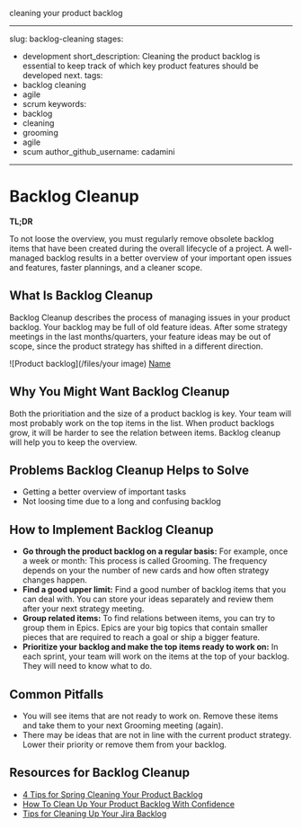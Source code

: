 cleaning your product backlog

---
slug: backlog-cleaning
stages:
  - development
short_description: Cleaning the product backlog is essential to keep track of which key product features should be developed next. 
tags:
  - backlog cleaning
  - agile
  - scrum
keywords:
  - backlog
  - cleaning
  - grooming
  - agile
  - scum
author_github_username: cadamini
---

# Backlog Cleanup

**TL;DR**

To not loose the overview, you must regularly remove obsolete backlog items that have been created during the overall lifecycle of a project. 
A well-managed backlog results in a better overview of your important open issues and features, faster plannings, and a cleaner scope.

## What Is Backlog Cleanup  

Backlog Cleanup describes the process of managing issues in your product backlog. Your backlog may be full of old feature ideas.
After some strategy meetings in the last months/quarters, your feature ideas may be out of scope, since the product strategy has shifted in a different direction.

![Product backlog](/files/your image)
[Name](https://img.freepik.com/free-photo/close-up-sticky-note-with-product-backlog_23-2148513829.jpg)

## Why You Might Want Backlog Cleanup

Both the prioritiation and the size of a product backlog is key. Your team will most probably work on the top items in the list. 
When product backlogs grow, it will be harder to see the relation between items. Backlog cleanup will help you to keep the overview.

## Problems Backlog Cleanup Helps to Solve

- Getting a better overview of important tasks
- Not loosing time due to a long and confusing backlog

## How to Implement Backlog Cleanup

- **Go through the product backlog on a regular basis:** For example, once a week or month: This process is called Grooming. The frequency depends on your the number of new cards and how often strategy changes happen.
- **Find a good upper limit:** Find a good number of backlog items that you can deal with. You can store your ideas separately and review them after your next strategy meeting. 
- **Group related items:** To find relations between items, you can try to group them in Epics. Epics are your big topics that contain smaller pieces that are required to reach a goal or ship a bigger feature.
- **Prioritize your backlog and make the top items ready to work on:** In each sprint, your team will work on the items at the top of your backlog. They will need to know what to do.

## Common Pitfalls

- You will see items that are not ready to work on. Remove these items and take them to your next Grooming meeting (again).
- There may be ideas that are not in line with the current product strategy. Lower their priority or remove them from your backlog. 

## Resources for Backlog Cleanup

- [4 Tips for Spring Cleaning Your Product Backlog](https://www.mountaingoatsoftware.com/blog/4-tips-for-spring-cleaning-your-product-backlog)
- [How To Clean Up Your Product Backlog With Confidence](https://www.lutz-mueller.com/how-to-clean-up-your-product-backlog-with-confidence/)
- [Tips for Cleaning Up Your Jira Backlog](https://getagileright.com/tips-for-cleaning-up-your-jira-backlog/)
